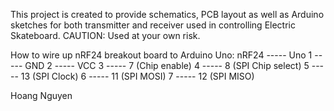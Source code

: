 This project is created to provide schematics, PCB layout as well as Arduino sketches for both transmitter and receiver used in controlling Electric Skateboard.
CAUTION: Used at your own risk.

How to wire up nRF24 breakout board to Arduino Uno:
nRF24 ----- Uno
  1   ----- GND
  2   ----- VCC
  3   -----  7 (Chip enable)
  4   -----  8 (SPI Chip select)
  5   -----  13 (SPI Clock)
  6   -----  11 (SPI MOSI)
  7   -----  12 (SPI MISO)

Hoang Nguyen
